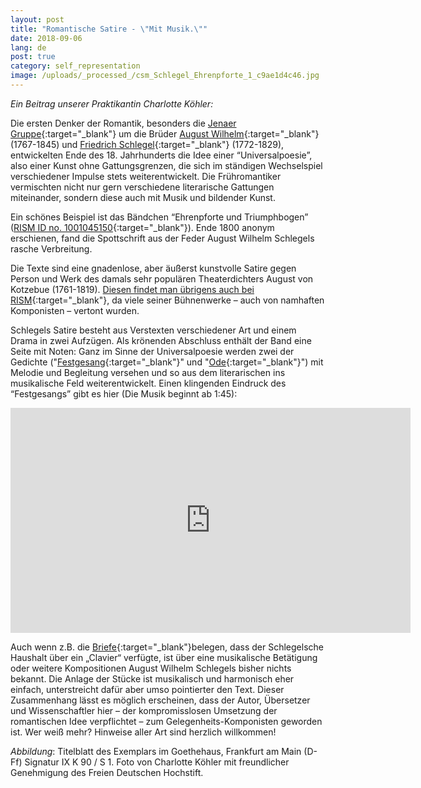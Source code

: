 ```yaml
---
layout: post
title: "Romantische Satire - \"Mit Musik.\""
date: 2018-09-06
lang: de
post: true
category: self_representation
image: /uploads/_processed_/csm_Schlegel_Ehrenpforte_1_c9ae1d4c46.jpg
---
```



_Ein Beitrag unserer Praktikantin Charlotte Köhler:_

Die ersten Denker der Romantik, besonders die [Jenaer Gruppe](https://www.romantikerhaus-jena.de/de//778482){:target="_blank"} um die Brüder [August Wilhelm](https://opac.rism.info/metaopac/perma.do?v=rism&q=-1%3d%22pe129203%22&Language=de){:target="_blank"} (1767-1845) und [Friedrich Schlegel](https://opac.rism.info/metaopac/perma.do?v=rism&q=-1%3d%22pe30101868%22&Language=de){:target="_blank"} (1772-1829), entwickelten Ende des 18. Jahrhunderts die Idee einer “Universalpoesie”, also einer Kunst ohne Gattungsgrenzen, die sich im ständigen Wechselspiel verschiedener Impulse stets weiterentwickelt. Die Frühromantiker vermischten nicht nur gern verschiedene literarische Gattungen miteinander, sondern diese auch mit Musik und bildender Kunst.

Ein schönes Beispiel ist das Bändchen “Ehrenpforte und Triumphbogen” ([RISM ID no. 1001045150](https://opac.rism.info/search?id=1001045150&View=rism&Language=de){:target="_blank"}). Ende 1800 anonym erschienen, fand die Spottschrift aus der Feder August Wilhelm Schlegels rasche Verbreitung.

Die Texte sind eine gnadenlose, aber äußerst kunstvolle Satire gegen Person und Werk des damals sehr populären Theaterdichters August von Kotzebue (1761-1819). [Diesen findet man übrigens auch bei RISM](https://opac.rism.info/metaopac/perma.do?v=rism&q=-1%3d%22pe34844%22&Language=de){:target="_blank"}, da viele seiner Bühnenwerke – auch von namhaften Komponisten – vertont wurden.

Schlegels Satire besteht aus Verstexten verschiedener Art und einem Drama in zwei Aufzügen. Als krönenden Abschluss enthält der Band eine Seite mit Noten: Ganz im Sinne der Universalpoesie werden zwei der Gedichte ("[Festgesang](https://opac.rism.info/search?id=1001045152&View=rism&Language=de){:target="_blank"}" und "[Ode](https://opac.rism.info/search?id=1001045154&View=rism){:target="_blank"}") mit Melodie und Begleitung versehen und so aus dem literarischen ins musikalische Feld weiterentwickelt. Einen klingenden Eindruck des “Festgesangs” gibt es hier (Die Musik beginnt ab 1:45):

<iframe src="https://player.vimeo.com/video/228466902" width="640" height="360" frameborder="0" webkitallowfullscreen mozallowfullscreen allowfullscreen></iframe>



Auch wenn z.B. die [Briefe](https://www.august-wilhelm-schlegel.de/briefedigital/){:target="_blank"}belegen, dass der Schlegelsche Haushalt über ein „Clavier“ verfügte, ist über eine musikalische Betätigung oder weitere Kompositionen August Wilhelm Schlegels bisher nichts bekannt. Die Anlage der Stücke ist musikalisch und harmonisch eher einfach, unterstreicht dafür aber umso pointierter den Text. Dieser Zusammenhang lässt es möglich erscheinen, dass der Autor, Übersetzer und Wissenschaftler hier – der kompromisslosen Umsetzung der romantischen Idee verpflichtet – zum Gelegenheits-Komponisten geworden ist. Wer weiß mehr? Hinweise aller Art sind herzlich willkommen!

_Abbildung_: Titelblatt des Exemplars im Goethehaus, Frankfurt am Main (D-Ff) Signatur IX K 90 / S 1. Foto von Charlotte Köhler mit freundlicher Genehmigung des Freien Deutschen Hochstift.



<script type="text/javascript">var switchTo5x=true;</script><script type="text/javascript" src="http://w.sharethis.com/button/buttons.js"></script><script type="text/javascript">stLight.options({publisher: "9b601438-1ce1-49d8-bfd7-9cff5df54c17", doNotHash: false, doNotCopy: false, hashAddressBar: false});</script>